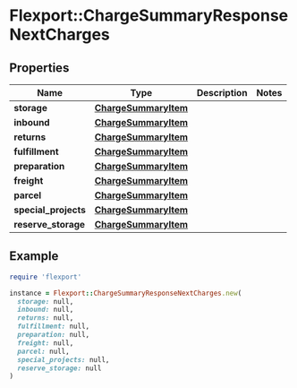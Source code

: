 # Flexport::ChargeSummaryResponseNextCharges

## Properties

| Name | Type | Description | Notes |
| ---- | ---- | ----------- | ----- |
| **storage** | [**ChargeSummaryItem**](ChargeSummaryItem.md) |  |  |
| **inbound** | [**ChargeSummaryItem**](ChargeSummaryItem.md) |  |  |
| **returns** | [**ChargeSummaryItem**](ChargeSummaryItem.md) |  |  |
| **fulfillment** | [**ChargeSummaryItem**](ChargeSummaryItem.md) |  |  |
| **preparation** | [**ChargeSummaryItem**](ChargeSummaryItem.md) |  |  |
| **freight** | [**ChargeSummaryItem**](ChargeSummaryItem.md) |  |  |
| **parcel** | [**ChargeSummaryItem**](ChargeSummaryItem.md) |  |  |
| **special_projects** | [**ChargeSummaryItem**](ChargeSummaryItem.md) |  |  |
| **reserve_storage** | [**ChargeSummaryItem**](ChargeSummaryItem.md) |  |  |

## Example

```ruby
require 'flexport'

instance = Flexport::ChargeSummaryResponseNextCharges.new(
  storage: null,
  inbound: null,
  returns: null,
  fulfillment: null,
  preparation: null,
  freight: null,
  parcel: null,
  special_projects: null,
  reserve_storage: null
)
```

